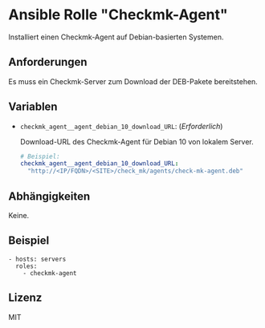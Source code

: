 # Ansible Rolle "Checkmk-Agent"

Installiert einen Checkmk-Agent auf Debian-basierten Systemen.

## Anforderungen

Es muss ein Checkmk-Server zum Download der DEB-Pakete bereitstehen.

## Variablen

- `checkmk_agent__agent_debian_10_download_URL`: (*Erforderlich*)

  Download-URL des Checkmk-Agent für Debian 10 von lokalem Server.
  ~~~yaml
  # Beispiel:
  checkmk_agent__agent_debian_10_download_URL:
    "http://<IP/FQDN>/<SITE>/check_mk/agents/check-mk-agent.deb"
  ~~~

## Abhängigkeiten

Keine.

## Beispiel

    - hosts: servers
      roles:
        - checkmk-agent

## Lizenz

MIT
